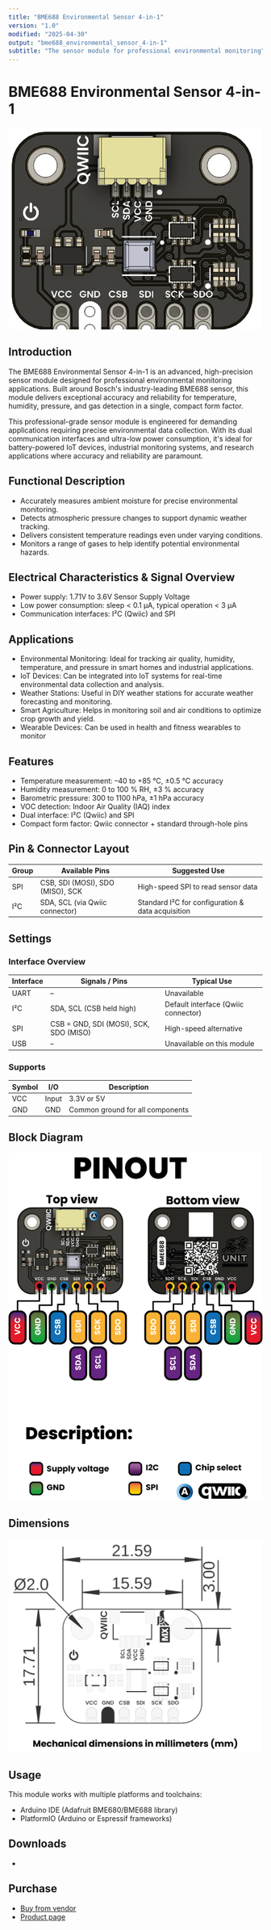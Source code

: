 ```yaml
---
title: "BME688 Environmental Sensor 4-in-1"
version: "1.0"
modified: "2025-04-30"
output: "bme688_environmental_sensor_4-in-1"
subtitle: "The sensor module for professional environmental monitoring"
---
```


<!--
# README_TEMPLATE.md
This file serves as an input to generate a datasheet-style technical PDF.
Fill in each section without deleting or modifying the existing headings.
-->

# BME688 Environmental Sensor 4-in-1

![Product](../../hardware/resources/unit_top_v_1_0_0_bme688_enviromental_sensor_4_in_1.png) 

## Introduction

The BME688 Environmental Sensor 4-in-1 is an advanced, high-precision sensor module designed for professional environmental monitoring applications. Built around Bosch's industry-leading BME688 sensor, this module delivers exceptional accuracy and reliability for temperature, humidity, pressure, and gas detection in a single, compact form factor.

This professional-grade sensor module is engineered for demanding applications requiring precise environmental data collection. With its dual communication interfaces and ultra-low power consumption, it's ideal for battery-powered IoT devices, industrial monitoring systems, and research applications where accuracy and reliability are paramount. 

## Functional Description

- Accurately measures ambient moisture for precise environmental monitoring.
- Detects atmospheric pressure changes to support dynamic weather tracking.
- Delivers consistent temperature readings even under varying conditions.
- Monitors a range of gases to help identify potential environmental hazards.

## Electrical Characteristics & Signal Overview

- Power supply: 1.71V to 3.6V Sensor Supply Voltage
- Low power consumption: sleep < 0.1 µA, typical operation < 3 µA
- Communication interfaces: I²C (Qwiic) and SPI

## Applications

- Environmental Monitoring: Ideal for tracking air quality, humidity, temperature, and pressure in smart homes and industrial applications.
- IoT Devices: Can be integrated into IoT systems for real-time environmental data collection and analysis.
- Weather Stations: Useful in DIY weather stations for accurate weather forecasting and monitoring.
- Smart Agriculture: Helps in monitoring soil and air conditions to optimize crop growth and yield.
- Wearable Devices: Can be used in health and fitness wearables to monitor

## Features

- Temperature measurement: –40 to +85 °C, ±0.5 °C accuracy  
- Humidity measurement: 0 to 100 % RH, ±3 % accuracy  
- Barometric pressure: 300 to 1100 hPa, ±1 hPa accuracy  
- VOC detection: Indoor Air Quality (IAQ) index  
- Dual interface: I²C (Qwiic) and SPI      
- Compact form factor: Qwiic connector + standard through-hole pins 

## Pin & Connector Layout

| Group     | Available Pins                                 | Suggested Use                                     |
|-----------|------------------------------------------------|---------------------------------------------------|
| SPI       | CSB, SDI (MOSI), SDO (MISO), SCK               | High-speed SPI to read sensor data                |
| I²C       | SDA, SCL (via Qwiic connector)                 | Standard I²C for configuration & data acquisition |

## Settings

### Interface Overview

| Interface | Signals / Pins                          | Typical Use                          |
|-----------|-----------------------------------------|--------------------------------------|
| UART      | –                                       | Unavailable                          |
| I²C       | SDA, SCL  (CSB held high)               | Default interface (Qwiic connector)  |
| SPI       | CSB = GND, SDI (MOSI), SCK, SDO (MISO)  | High-speed alternative               |
| USB       | –                                       | Unavailable on this module           |

### Supports

| Symbol | I/O         | Description                        |
|--------|-------------|------------------------------------|
| VCC    | Input       | 3.3V or 5V                         |
| GND    | GND         | Common ground for all components   |


## Block Diagram

![Function diagram](../../hardware/resources/unit_pinout_v_0_0_1_ue0095_bm3688_4_in_1_en.png) <!-- FILL HERE: replace image if needed -->

## Dimensions

![Dimensions](../../hardware/resources/unit_dimension_v_1_0_0_bme688_environmental_sensor_4_in_1.png) <!-- FILL HERE: replace image if needed -->

## Usage

This module works with multiple platforms and toolchains:

- Arduino IDE (Adafruit BME680/BME688 library)  
- PlatformIO (Arduino or Espressif frameworks)  


## Downloads

-

## Purchase

<!-- FILL HERE -->
- [Buy from vendor](https://uelectronics.com/)
- [Product page](https://unit-electronics-mx.github.io/wiki_uelectronics/es/docs/Sensors/bme688)
